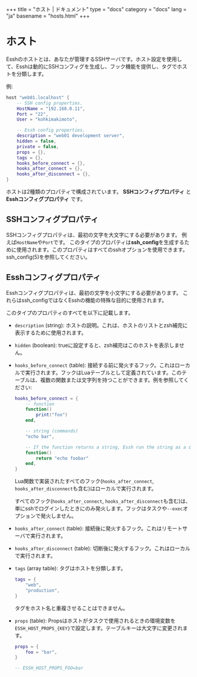 +++
title = "ホスト | ドキュメント"
type = "docs"
category = "docs"
lang = "ja"
basename = "hosts.html"
+++

# ホスト

Esshのホストとは、あなたが管理するSSHサーバです。ホスト設定を使用して、Esshは動的にSSHコンフィグを生成し、フック機能を提供し、タグでホストを分類します。

例:

~~~lua
host "web01.localhost" {
    -- SSH config properties.
    HostName = "192.168.0.11",
    Port = "22",
    User = "kohkimakimoto",

    -- Essh config properties.
    description = "web01 development server",
    hidden = false,
    private = false,
    props = {},
    tags = {},
    hooks_before_connect = {},
    hooks_after_connect = {},
    hooks_after_disconnect = {},
}
~~~

ホストは2種類のプロパティで構成されています。 **SSHコンフィグプロパティ** と **Esshコンフィグプロパティ** です。

## SSHコンフィグプロパティ

SSHコンフィグプロパティは、最初の文字を大文字にする必要があります。
例えば​​`HostName`や`Port`です。 このタイプのプロパティは**ssh_config**を生成するために使用されます。このプロパティはすべてのsshオプションを使用できます。ssh_config(5)を参照してください。

## Esshコンフィグプロパティ

Esshコンフィグプロパティは、最初の文字を小文字にする必要があります。
これらはssh_configではなくEsshの機能の特殊な目的に使用されます。

このタイプのプロパティのすべてを以下に記載します。

* `description` (string): ホストの説明。これは、ホストのリストとzsh補完に表示するために使用されます。

* `hidden` (boolean): trueに設定すると、zsh補完はこのホストを表示しません。

* `hooks_before_connect` (table): 接続する前に発火するフック。これはローカルで実行されます。フックはLuaテーブルとして定義されています。このテーブルは、複数の関数または文字列を持つことができます。例を参照してください:

    ~~~lua
    hooks_before_connect = {
        -- function
        function()
            print("foo")
        end,

        -- string (commands)
        "echo bar",

        -- If the function returns a string, Essh run the string as a command.
        function()
            return "echo foobar"
        end,
    }
    ~~~

    Lua関数で実装されたすべてのフック(`hooks_after_connect`, `hooks_after_disconnect`も含む)はローカルで実行されます。

    すべてのフック(`hooks_after_connect`, `hooks_after_disconnect`も含む)は、単にsshでログインしたときにのみ発火します。フックはタスクや`--exec`オプションで発火しません。

* `hooks_after_connect` (table): 接続後に発火するフック。これはリモートサーバで実行されます。

* `hooks_after_disconnect` (table): 切断後に発火するフック。これはローカルで実行されます。

* `tags` (array table): タグはホストを分類します。

    ~~~lua
    tags = {
        "web",
        "production",
    }
    ~~~

    タグをホスト名と重複させることはできません。

* `props` (table): Propsはホストがタスクで使用されるときの環境変数を`ESSH_HOST_PROPS_{KEY}`で設定します。テーブルキーは大文字に変更されます。

    ~~~lua
    props = {
        foo = "bar",
    }

    -- ESSH_HOST_PROPS_FOO=bar
    ~~~
